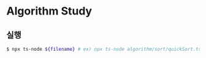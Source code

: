 # Algorithm Study

## 실행 
```bash
$ npx ts-node ${filename} # ex) npx ts-node algorithm/sort/quickSort.ts
```